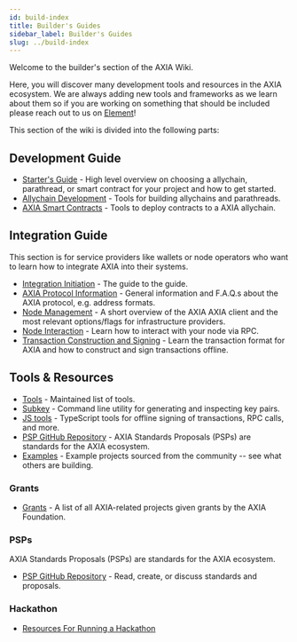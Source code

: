 ```yaml
---
id: build-index
title: Builder's Guides
sidebar_label: Builder's Guides
slug: ../build-index
---
```


Welcome to the builder's section of the AXIA Wiki.

Here, you will discover many development tools and resources in the AXIA ecosystem.
We are always adding new tools and frameworks as we learn about them so if you are working
on something that should be included please reach out to us on
[Element](https://matrix.to/#/#AXIA-watercooler:matrix.org)!

This section of the wiki is divided into the following parts:

## Development Guide

- [Starter's Guide](build-guide.md) - High level overview on choosing a allychain,
  parathread, or smart contract for your project and how to get started.
- [Allychain Development](build-allychains.md) - Tools for building allychains and
  parathreads.
- [AXIA Smart Contracts](build-smart-contracts.md) - Tools to deploy contracts to a AXIA allychain.

## Integration Guide

This section is for service providers like wallets or node operators who want to learn how to
integrate AXIA into their systems.

- [Integration Initiation](build-integration.md) - The guide to the guide.
- [AXIA Protocol Information](build-protocol-info.md) - General information and F.A.Q.s about
  the AXIA protocol, e.g. address formats.
- [Node Management](build-node-management.md) - A short overview of the AXIA AXIA client and
  the most relevant options/flags for infrastructure providers.
- [Node Interaction](build-node-interaction.md) - Learn how to interact with your node via RPC.
- [Transaction Construction and Signing](build-transaction-construction.md) - Learn the transaction
  format for AXIA and how to construct and sign transactions offline.

## Tools & Resources

- [Tools](build-tools-index.md) - Maintained list of tools.
- [Subkey](https://substrate.dev/docs/en/knowledgebase/integrate/subkey) - Command line utility for
  generating and inspecting key pairs.
- [JS tools](https://github.com/AXIA-js/tools) - TypeScript tools for offline signing of
  transactions, RPC calls, and more.
- [PSP GitHub Repository](https://github.com/axia-tech/PSPs) - AXIA Standards Proposals
  (PSPs) are standards for the AXIA ecosystem.
- [Examples](#) - Example projects sourced from the community -- see what others are building.

### Grants

- [Grants](../general/grants.md) - A list of all AXIA-related projects given grants by the AXIA Foundation.

### PSPs

AXIA Standards Proposals (PSPs) are standards for the AXIA ecosystem.

- [PSP GitHub Repository](https://github.com/axia-tech/PSPs) - Read, create, or discuss standards and
  proposals.

### Hackathon

- [Resources For Running a Hackathon](build-hackathon.md)
